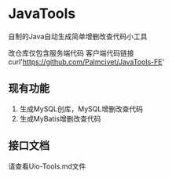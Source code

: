 # JavaTools
自制的Java自动生成简单增删改查代码小工具

改仓库仅包含服务端代码
客户端代码链接
curl'https://github.com/Palmcivet/JavaTools-FE'

## 现有功能
1. 生成MySQL创库，MySQL增删改查代码
2. 生成MyBatis增删改查代码

## 接口文档

请查看Uio-Tools.md文件